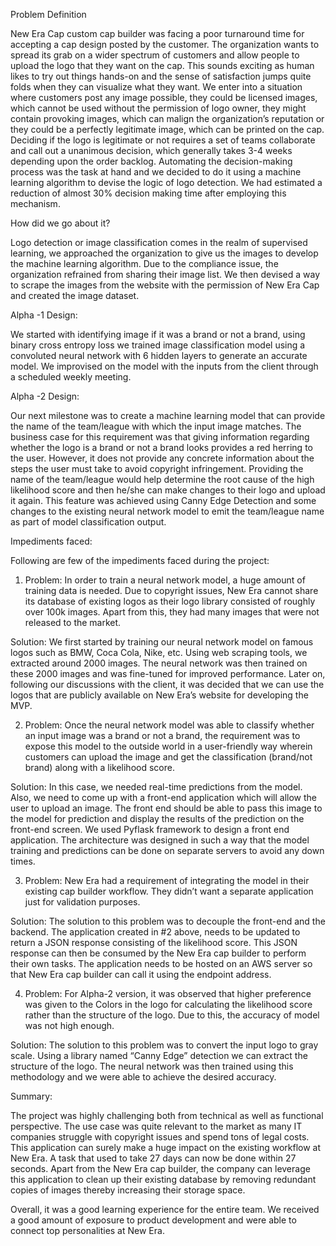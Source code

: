 Problem Definition

New Era Cap custom cap builder was facing a poor turnaround time for accepting a cap design posted by the customer. The organization wants to spread its grab on a wider spectrum of customers and allow people to upload the logo that they want on the cap. This sounds exciting as human likes to try out things hands-on and the sense of satisfaction jumps quite folds when they can visualize what they want. We enter into a situation where customers post any image possible, they could be licensed images, which cannot be used without the permission of logo owner, they might contain provoking images, which can malign the organization’s reputation or they could be a perfectly legitimate image, which can be printed on the cap. Deciding if the logo is legitimate or not requires a set of teams collaborate and call out a unanimous decision, which generally takes 3-4 weeks depending upon the order backlog. Automating the decision-making process was the task at hand and we decided to do it using a machine learning algorithm to devise the logic of logo detection. We had estimated a reduction of almost 30% decision making time after employing this mechanism.


How did we go about it?

Logo detection or image classification comes in the realm of supervised learning, we approached the organization to give us the images to develop the machine learning algorithm. Due to the compliance issue, the organization refrained from sharing their image list. We then devised a way to scrape the images from the website with the permission of New Era Cap and created the image dataset.

Alpha -1 Design:

We started with identifying image if it was a brand or not a brand, using binary cross entropy loss we trained image classification model using a convoluted neural network with 6 hidden layers to generate an accurate model. We improvised on the model with the inputs from the client through a scheduled weekly meeting.

Alpha -2 Design:

Our next milestone was to create a machine learning model that can provide the name of the team/league with which the input image matches. The business case for this requirement was that giving information regarding whether the logo is a brand or not a brand looks provides a red herring to the user. However, it does not provide any concrete information about the steps the user must take to avoid copyright infringement. Providing the name of the team/league would help determine the root cause of the high likelihood score and then he/she can make changes to their logo and upload it again. This feature was achieved using Canny Edge Detection and some changes to the existing neural network model to emit the team/league name as part of model classification output.

Impediments faced:

Following are few of the impediments faced during the project:
1. Problem: In order to train a neural network model, a huge amount of training data is needed. Due to copyright issues, New Era cannot share its database of existing logos as their logo library consisted of roughly over 100k images. Apart from this, they had many images that were not released to the market.

Solution: We first started by training our neural network model on famous logos such as BMW, Coca Cola, Nike, etc. Using web scraping tools, we extracted around 2000 images. The neural network was then trained on these 2000 images and was fine-tuned for improved performance. Later on, following our discussions with the client, it was decided that we can use the logos that are publicly available on New Era’s website for developing the MVP.

2. Problem: Once the neural network model was able to classify whether an input image was a brand or not a brand, the requirement was to expose this model to the outside world in a user-friendly way wherein customers can upload the image and get the classification (brand/not brand) along with a likelihood score.

Solution: In this case, we needed real-time predictions from the model. Also, we need to come up with a front-end application which will allow the user to upload an image. The front end should be able to pass this image to the model for prediction and display the results of the prediction on the front-end screen. We used Pyflask framework to design a front end application. The architecture was designed in such a way that the model training and predictions can be done on separate servers to avoid any down times.

3. Problem: New Era had a requirement of integrating the model in their existing cap builder workflow. They didn’t want a separate application just for validation purposes.

Solution: The solution to this problem was to decouple the front-end and the backend. The application created in #2 above, needs to be updated to return a JSON response consisting of the likelihood score. This JSON response can then be consumed by the New Era cap builder to perform their own tasks. The application needs to be hosted on an AWS server so that New Era cap builder can call it using the endpoint address.

4. Problem: For Alpha-2 version, it was observed that higher preference was given to the Colors in the logo for calculating the likelihood score rather than the structure of the logo. Due to this, the accuracy of model was not high enough.

Solution: The solution to this problem was to convert the input logo to gray scale. Using a library named “Canny Edge” detection we can extract the structure of the logo. The neural network was then trained using this methodology and we were able to achieve the desired accuracy.

Summary:

The project was highly challenging both from technical as well as functional perspective. The use case was quite relevant to the market as many IT companies struggle with copyright issues and spend tons of legal costs. This application can surely make a huge impact on the existing workflow at New Era. A task that used to take 27 days can now be done within 27 seconds. Apart from the New Era cap builder, the company can leverage this application to clean up their existing database by removing redundant copies of images thereby increasing their storage space.

Overall, it was a good learning experience for the entire team. We received a good amount of exposure to product development and were able to connect top personalities at New Era.
